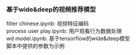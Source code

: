 ### 基于wide&deep的视频推荐模型
filter chinese.ipynb: 视频特征编码</br>
process user play.ipynb: 用户观看行为数据处理</br>
wd model.ipynb: 基于tensorflow的wide&deep模型</br>
脚本中提供的参数为示例
